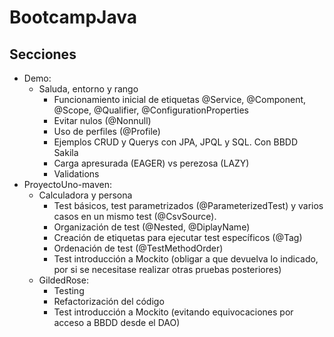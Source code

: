 # BootcampJava

## Secciones

* Demo:
  * Saluda, entorno y rango
    * Funcionamiento inicial de etiquetas @Service, @Component, @Scope, @Qualifier, @ConfigurationProperties
    * Evitar nulos (@Nonnull)
    * Uso de perfiles (@Profile)
    * Ejemplos CRUD y Querys con JPA, JPQL y SQL. Con BBDD Sakila
    * Carga apresurada (EAGER) vs perezosa (LAZY)
    * Validations
* ProyectoUno-maven:
  * Calculadora y persona
    * Test básicos, test parametrizados (@ParameterizedTest) y varios casos en un mismo test (@CsvSource).
    * Organización de test (@Nested, @DiplayName)
    * Creación de etiquetas para ejecutar test específicos (@Tag)
    * Ordenación de test (@TestMethodOrder)
    * Test introducción a Mockito (obligar a que devuelva lo indicado, por si se necesitase realizar otras pruebas posteriores)
  * GildedRose:
    * Testing 
    * Refactorización del código
    * Test introducción a Mockito (evitando equivocaciones por acceso a BBDD desde el DAO)